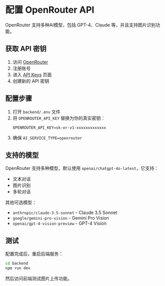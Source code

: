# 配置 OpenRouter API

OpenRouter 支持多种AI模型，包括 GPT-4、Claude 等，并且支持图片识别功能。

## 获取 API 密钥

1. 访问 [OpenRouter](https://openrouter.ai/)
2. 注册账号
3. 进入 [API Keys](https://openrouter.ai/keys) 页面
4. 创建新的 API 密钥

## 配置步骤

1. 打开 `backend/.env` 文件
2. 将 `OPENROUTER_API_KEY` 替换为你的真实密钥：
   ```
   OPENROUTER_API_KEY=sk-or-v1-xxxxxxxxxxxxx
   ```
3. 确保 `AI_SERVICE_TYPE=openrouter`

## 支持的模型

OpenRouter 支持多种模型，默认使用 `openai/chatgpt-4o-latest`，它支持：
- 文本对话
- 图片识别
- 多轮对话

其他可选模型：
- `anthropic/claude-3.5-sonnet` - Claude 3.5 Sonnet
- `google/gemini-pro-vision` - Gemini Pro Vision
- `openai/gpt-4-vision-preview` - GPT-4 Vision

## 测试

配置完成后，重启后端服务：
```bash
cd backend
npm run dev
```

然后访问前端测试图片上传功能。